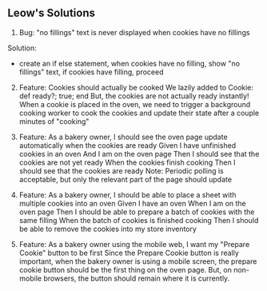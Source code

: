 Leow's Solutions
-----------------------

1. Bug: "no fillings" text is never displayed when cookies have no fillings

Solution:
- create an if else statement, when cookies have no filling, show "no fillings" text, if cookies have filling, proceed

2. Feature: Cookies should actually be cooked
   We lazily added to Cookie: def ready?; true; end
   But, the cookies are not actually ready instantly! When a cookie is placed in the oven, we need to trigger a background cooking worker to cook the cookies and update their state after a couple minutes of "cooking"

3. Feature: As a bakery owner, I should see the oven page update automatically when the cookies are ready
   Given I have unfinished cookies in an oven
   And I am on the oven page
   Then I should see that the cookies are not yet ready
   When the cookies finish cooking
   Then I should see that the cookies are ready
   Note: Periodic polling is acceptable, but only the relevant part of the page should update

4. Feature: As a bakery owner, I should be able to place a sheet with multiple cookies into an oven
   Given I have an oven
   When I am on the oven page
   Then I should be able to prepare a batch of cookies with the same filling
   When the batch of cookies is finished cooking
   Then I should be able to remove the cookies into my store inventory

5. Feature: As a bakery owner using the mobile web, I want my "Prepare Cookie" button to be first
   Since the Prepare Cookie button is really important, when the bakery owner is using a mobile screen, the prepare cookie button should be the first thing on the oven page. But, on non-mobile browsers, the button should remain where it is currently.
